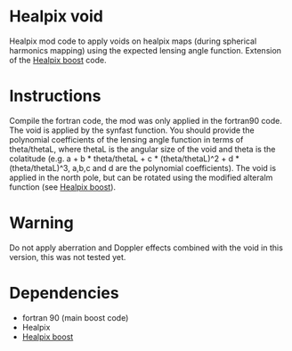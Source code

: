# Healpix void
Healpix mod code to apply voids on healpix maps (during spherical harmonics mapping) using the expected lensing angle function. Extension of the [Healpix boost](https://github.com/mquartin/healpix-boost) code.

# Instructions

Compile the fortran code, the mod was only applied in the fortran90 code. The void is applied by the synfast function. You should provide the polynomial coefficients of the lensing angle function in terms of theta/thetaL, where thetaL is the angular size of the void and theta is the colatitude (e.g. a + b * theta/thetaL + c * (theta/thetaL)^2 + d * (theta/thetaL)^3, a,b,c and d are the polynomial coefficients). The void is applied in the north pole, but can be rotated using the modified alteralm function (see [Healpix boost](https://github.com/mquartin/healpix-boost)).

# Warning

Do not apply aberration and Doppler effects combined with the void in this version, this was not tested yet.

# Dependencies
* fortran 90 (main boost code)
* Healpix
* [Healpix boost](https://github.com/mquartin/healpix-boost)

